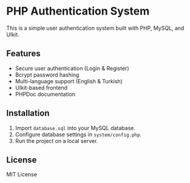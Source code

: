 # PHP Authentication System

This is a simple user authentication system built with PHP, MySQL, and UIkit.

## Features
- Secure user authentication (Login & Register)
- Bcrypt password hashing
- Multi-language support (English & Turkish)
- UIkit-based frontend
- PHPDoc documentation

## Installation
1. Import `database.sql` into your MySQL database.
2. Configure database settings in `system/config.php`.
3. Run the project on a local server.

## License
MIT License
